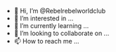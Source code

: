 - 👋 Hi, I’m @Rebelrebelworldclub
- 👀 I’m interested in ...
- 🌱 I’m currently learning ...
- 💞️ I’m looking to collaborate on ...
- 📫 How to reach me ...

<!---
Rebelrebelworldclub/Rebelrebelworldclub is a ✨ special ✨ repository because its `README.md` (this file) appears on your GitHub profile.
You can click the Preview link to take a look at your changes.
--->
